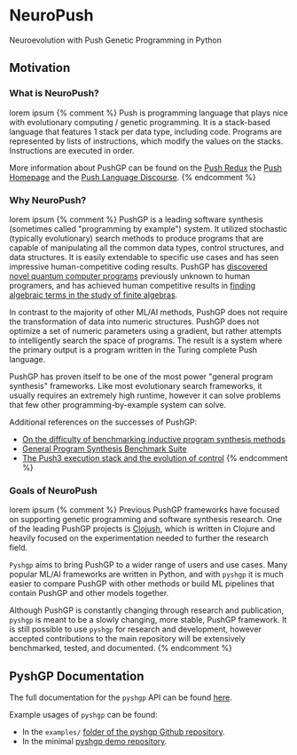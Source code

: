 # NeuroPush

Neuroevolution with Push Genetic Programming in Python

## Motivation

### What is NeuroPush?
lorem ipsum
{% comment %}
Push is programming language that plays nice with evolutionary computing / genetic programming. It is a stack-based language that features 1 stack per data type, including code. Programs are represented by lists of instructions, which modify the values on the stacks. Instructions are executed in order.

More information about PushGP can be found on the [Push Redux](https://erp12.github.io/push-redux/) the [Push Homepage](http://faculty.hampshire.edu/lspector/push.html) and the [Push Language Discourse](https://Push-language.hampshire.edu).
{% endcomment %}
### Why NeuroPush?
lorem ipsum
{% comment %}
PushGP is a leading software synthesis (sometimes called "programming by example") system. It utilized stochastic (typically evolutionary) search methods to produce programs that are capable of manipulating all the common data types, control structures, and data structures. It is easily extendable to specific use cases and has seen impressive human-competitive coding results. PushGP has [discovered novel quantum computer programs](http://faculty.hampshire.edu/lspector/aqcp/) previously unknown to human programers, and has achieved human competitive results in [finding algebraic terms in the study of finite algebras](http://www.cs.bham.ac.uk/~wbl/biblio/gecco2008/docs/p1291.pdf).

In contrast to the majority of other ML/AI methods, PushGP does not require the transformation of data into numeric structures. PushGP does not optimize a set of numeric parameters using a gradient, but rather attempts to intelligently search the space of programs. The result is a system where the primary output is a program written in the Turing complete Push language.

PushGP has proven itself to be one of the most power "general program synthesis" frameworks. Like most evolutionary search frameworks, it usually requires an extremely high runtime, however it can solve problems that few other programming-by-example system can solve.

Additional references on the successes of PushGP:

- [On the difficulty of benchmarking inductive program synthesis methods](https://dl.acm.org/citation.cfm?id=3082533)
- [General Program Synthesis Benchmark Suite](https://dl.acm.org/citation.cfm?id=2754769)
- [The Push3 execution stack and the evolution of control](https://dl.acm.org/citation.cfm?id=1068292)
{% endcomment %}
### Goals of NeuroPush
lorem ipsum
{% comment %}
Previous PushGP frameworks have focused on supporting genetic programming and software synthesis research. One of the leading PushGP projects is [Clojush](https://github.com/lspector/Clojush), which is written in Clojure and heavily focused on the experimentation needed to further the research field.

`Pyshgp` aims to bring PushGP to a wider range of users and use cases. Many popular ML/AI frameworks are written in Python, and with `pyshgp` it is much easier to compare PushGP with other methods or build ML pipelines that contain PushGP and other models together.

Although PushGP is constantly changing through research and publication, `pyshgp` is meant to be a slowly changing, more stable, PushGP framework. It is still possible to use `pyshgp` for research and development, however accepted contributions to the main repository will be extensively benchmarked, tested, and documented.
{% endcomment %}
## PyshGP Documentation

The full documentation for the `pyshgp` API  can be found [here](http://erp12.github.io/pyshgp).

Example usages of `pyshgp` can be found: 

- In the `examples/` [folder of the pyshgp Github repository](https://github.com/erp12/pyshgp/tree/master/examples).
- In the minimal [pyshgp demo repository](https://github.com/erp12/pyshgp-demo).
